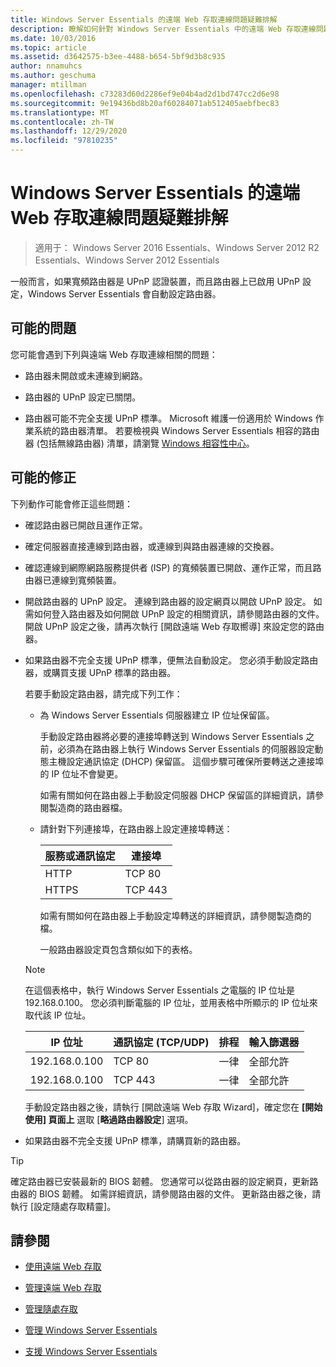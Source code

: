 ```yaml
---
title: Windows Server Essentials 的遠端 Web 存取連線問題疑難排解
description: 瞭解如何針對 Windows Server Essentials 中的遠端 Web 存取連線問題進行疑難排解。
ms.date: 10/03/2016
ms.topic: article
ms.assetid: d3642575-b3ee-4488-b654-5bf9d3b8c935
author: nnamuhcs
ms.author: geschuma
manager: mtillman
ms.openlocfilehash: c73283d60d2286ef9e04b4ad2d1bd747cc2d6e98
ms.sourcegitcommit: 9e19436bd8b20af60284071ab512405aebfbec83
ms.translationtype: MT
ms.contentlocale: zh-TW
ms.lasthandoff: 12/29/2020
ms.locfileid: "97810235"
---
```

# <a name="troubleshoot-remote-web-access-connectivity-in-windows-server-essentials"></a>Windows Server Essentials 的遠端 Web 存取連線問題疑難排解

>適用于： Windows Server 2016 Essentials、Windows Server 2012 R2 Essentials、Windows Server 2012 Essentials

 一般而言，如果寬頻路由器是 UPnP 認證裝置，而且路由器上已啟用 UPnP 設定，Windows Server Essentials 會自動設定路由器。

## <a name="possible-issues"></a>可能的問題
 您可能會遇到下列與遠端 Web 存取連線相關的問題：

-   路由器未開啟或未連線到網路。

-   路由器的 UPnP 設定已關閉。

-   路由器可能不完全支援 UPnP 標準。 Microsoft 維護一份適用於 Windows 作業系統的路由器清單。 若要檢視與 Windows Server Essentials 相容的路由器 (包括無線路由器) 清單，請瀏覽 [Windows 相容性中心](https://www.microsoft.com/windows/compatibility/CompatCenter/Home)。

## <a name="possible-fixes"></a>可能的修正
 下列動作可能會修正這些問題：

- 確認路由器已開啟且運作正常。

- 確定伺服器直接連線到路由器，或連線到與路由器連線的交換器。

- 確認連線到網際網路服務提供者 (ISP) 的寬頻裝置已開啟、運作正常，而且路由器已連線到寬頻裝置。

- 開啟路由器的 UPnP 設定。 連線到路由器的設定網頁以開啟 UPnP 設定。 如需如何登入路由器及如何開啟 UPnP 設定的相關資訊，請參閱路由器的文件。 開啟 UPnP 設定之後，請再次執行 [開啟遠端 Web 存取嚮導] 來設定您的路由器。

- 如果路由器不完全支援 UPnP 標準，便無法自動設定。 您必須手動設定路由器，或購買支援 UPnP 標準的路由器。

   若要手動設定路由器，請完成下列工作：

  - 為 Windows Server Essentials 伺服器建立 IP 位址保留區。

     手動設定路由器將必要的連接埠轉送到 Windows Server Essentials 之前，必須為在路由器上執行 Windows Server Essentials 的伺服器設定動態主機設定通訊協定 (DHCP) 保留區。 這個步驟可確保所要轉送之連接埠的 IP 位址不會變更。

     如需有關如何在路由器上手動設定伺服器 DHCP 保留區的詳細資訊，請參閱製造商的路由器檔。

  - 請針對下列連接埠，在路由器上設定連接埠轉送：

    |服務或通訊協定|連接埠|
    |-------------------------|----------|
    |HTTP|TCP 80|
    |HTTPS|TCP 443|

    如需有關如何在路由器上手動設定埠轉送的詳細資訊，請參閱製造商的檔。

    一般路由器設定頁包含類似如下的表格。

  > [!NOTE]
  >  在這個表格中，執行 Windows Server Essentials 之電腦的 IP 位址是 192.168.0.100。 您必須判斷電腦的 IP 位址，並用表格中所顯示的 IP 位址來取代該 IP 位址。

  |IP 位址|通訊協定 (TCP/UDP)|排程|輸入篩選器|
  |----------------|---------------------------|--------------|--------------------|
  |192.168.0.100|TCP 80|一律|全部允許|
  |192.168.0.100|TCP 443|一律|全部允許|

   手動設定路由器之後，請執行 [開啟遠端 Web 存取 Wizard]，確定您在 **[開始使用] 頁面上** 選取 [**略過路由器設定**] 選項。

- 如果路由器不完全支援 UPnP 標準，請購買新的路由器。

> [!TIP]
>  確定路由器已安裝最新的 BIOS 韌體。 您通常可以從路由器的設定網頁，更新路由器的 BIOS 韌體。 如需詳細資訊，請參閱路由器的文件。 更新路由器之後，請執行 [設定隨處存取精靈]。

## <a name="see-also"></a>請參閱

-   [使用遠端 Web 存取](../use/Use-Remote-Web-Access-in-Windows-Server-Essentials.md)

-   [管理遠端 Web 存取](../manage/Manage-Remote-Web-Access-in-Windows-Server-Essentials.md)

-   [管理隨處存取](../manage/Manage-Anywhere-Access-in-Windows-Server-Essentials.md)

-   [管理 Windows Server Essentials](../manage/Manage-Windows-Server-Essentials.md)

-   [支援 Windows Server Essentials](../support/Support-Windows-Server-Essentials.md)

